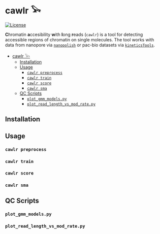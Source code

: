# cawlr 𓅨

[![License](https://img.shields.io/badge/license-BSD--3--Clause-informational)](./LICENSE)

**C**hromatin **a**ccesibility **w**ith **l**ong **r**eads (`cawlr`) is a tool for detecting accessible regions of chromatin on single molecules. The tool works with data from nanopore via [`nanopolish`](https://github.com/jts/nanopolish) or pac-bio datasets via [`kineticsTools`](https://github.com/PacificBiosciences/kineticsTools).

- [cawlr 𓅨](#cawlr-𓅨)
  - [Installation](#installation)
  - [Usage](#usage)
    - [`cawlr preprocess`](#cawlr-preprocess)
    - [`cawlr train`](#cawlr-train)
    - [`cawlr score`](#cawlr-score)
    - [`cawlr sma`](#cawlr-sma)
  - [QC Scripts](#qc-scripts)
    - [`plot_gmm_models.py`](#plot_gmm_modelspy)
    - [`plot_read_length_vs_mod_rate.py`](#plot_read_length_vs_mod_ratepy)

## Installation

## Usage

### `cawlr preprocess`

### `cawlr train`

### `cawlr score`

### `cawlr sma`

## QC Scripts

### `plot_gmm_models.py`

### `plot_read_length_vs_mod_rate.py`
